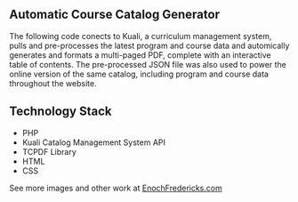 ## Automatic Course Catalog Generator

The following code conects to Kuali, a curriculum management system, pulls and pre-processes the latest program and course data and automically generates and formats a multi-paged PDF, complete with an interactive table of contents. The pre-processed JSON file was also used to power the online version of the same catalog, including program and course data throughout the website. 

## Technology Stack

- PHP
- Kuali Catalog Management System API
- TCPDF Library
- HTML
- CSS

See more images and other work at [EnochFredericks.com](https://enochfredericks.com)
